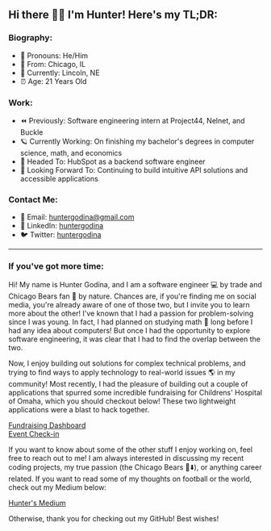 ##  Hi there 👩‍🚀 I'm Hunter! Here's my TL;DR:
### Biography:
- 🙂 Pronouns: He/Him
- 🏡 From: Chicago, IL
- 📍 Currently: Lincoln, NE
- ⏰ Age: 21 Years Old
### Work:
- ⏪ Previously: Software engineering intern at Project44, Nelnet, and Buckle
- 🪐 Currently Working: On finishing my bachelor's degrees in computer science, math, and economics
- 🚀 Headed To: HubSpot as a backend software engineer
- 🔭 Looking Forward To: Continuing to build intuitive API solutions and accessible applications
### Contact Me:
- 📩 Email: huntergodina@gmail.com
- 🔗 LinkedIn: [huntergodina](linkedin.com/in/huntergodina)
- 🐦 Twitter: [huntergodina](twitter.com/huntergodina)

---

### If you've got more time:
Hi! My name is Hunter Godina, and I am a software engineer 💻 by trade and Chicago Bears fan 🏈 by nature. Chances are, if you're finding me on social media, you're already aware of one of those two, but I invite you to learn more about the other! I've known that I had a passion for problem-solving since I was young. In fact, I had planned on studying math 🧮 long before I had any idea about computers! But once I had the opportunity to explore software engineering, it was clear that I had to find the overlap between the two.

Now, I enjoy building out solutions for complex technical problems, and trying to find ways to apply technology to real-world issues 🌎 in my community! Most recently, I had the pleasure of building out a couple of applications that spurred some incredible fundraising for Childrens' Hospital of Omaha, which you should checkout below! These two lightweight applications were a blast to hack together.

[Fundraising Dashboard](github.com/huntergodina/undm-dashboard)  
[Event Check-in](github.com/huntergodina/checkin)

If you want to know about some of the other stuff I enjoy working on, feel free to reach out to me! I am always interested in discussing my recent coding projects, my true passion (the Chicago Bears 🐻⬇️), or anything career related. If you want to read some of my thoughts on football or the world, check out my Medium below:

[Hunter's Medium](https://medium.com/@huntergodina)

Otherwise, thank you for checking out my GitHub! Best wishes!

<!--
**huntergodina/huntergodina** is a ✨ _special_ ✨ repository because its `README.md` (this file) appears on your GitHub profile.

Here are some ideas to get you started:

- 🔭 I’m currently working on ...
- 🌱 I’m currently learning ...
- 👯 I’m looking to collaborate on ...
- 🤔 I’m looking for help with ...
- 💬 Ask me about ...
- 📫 How to reach me: ...
- 😄 Pronouns: ...
- ⚡ Fun fact: ...
-->
